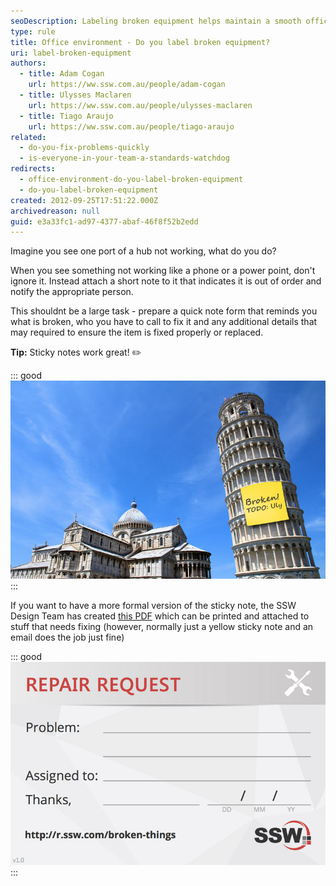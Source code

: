 ```yaml
---
seoDescription: Labeling broken equipment helps maintain a smooth office environment by keeping track of issues and ensuring prompt fixes.
type: rule
title: Office environment - Do you label broken equipment?
uri: label-broken-equipment
authors:
  - title: Adam Cogan
    url: https://ww.ssw.com.au/people/adam-cogan
  - title: Ulysses Maclaren
    url: https://ww.ssw.com.au/people/ulysses-maclaren
  - title: Tiago Araujo
    url: https://ww.ssw.com.au/people/tiago-araujo
related:
  - do-you-fix-problems-quickly
  - is-everyone-in-your-team-a-standards-watchdog
redirects:
  - office-environment-do-you-label-broken-equipment
  - do-you-label-broken-equipment
created: 2012-09-25T17:51:22.000Z
archivedreason: null
guid: e3a33fc1-ad97-4377-abaf-46f8f52b2edd
---
```


Imagine you see one port of a hub not working, what do you do?

When you see something not working like a phone or a power point, don't ignore it. Instead attach a short note to it that indicates it is out of order and notify the appropriate person.

<!--endintro-->

This shouldnt be a large task - prepare a quick note form that reminds you what is broken, who you have to call to fix it and any additional details that may required to ensure the item is fixed properly or replaced.

**Tip:** Sticky notes work great! ✏️

::: good
![Figure: Good Example - Label broken things with a sticky note](LeaningTowerOfPisa.jpg)
:::

If you want to have a more formal version of the sticky note, the SSW Design Team has created [this PDF](SSW-label-broken-things.pdf) which can be printed and attached to stuff that needs fixing (however, normally just a yellow sticky note and an email does the job just fine)

::: good
![Figure: OK Example - Print PDF, fill the form and attach to broken things in the office](broken-things.jpg)
:::
